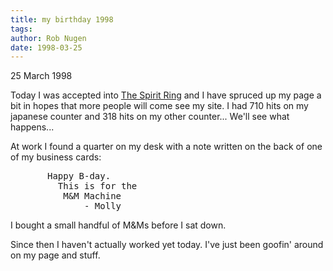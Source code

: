 ```yaml
---
title: my birthday 1998
tags: 
author: Rob Nugen
date: 1998-03-25
---
```


<title>My 28th birthday!</title>

<p class=date>25 March 1998</p>
<p>
Today I was accepted into <a href=http://www-personal.umich.edu/~airyn/spiritring.html>The Spirit Ring</a> and I have spruced up my page a bit in hopes that more people will come see my site.  I had 710 hits on my japanese counter and 318 hits on my other counter... We'll see what happens...
<p>
At work I found a quarter on my desk with a note written on the back of one of my business cards:
<p>
<pre>
       Happy B-day.
         This is for the 
          M&M Machine  
              - Molly
</pre>
<p>
I bought a small handful of M&Ms before I sat down.
<p>
Since then I haven't actually worked yet today. I've just been goofin' around on my page and stuff.
</p>
